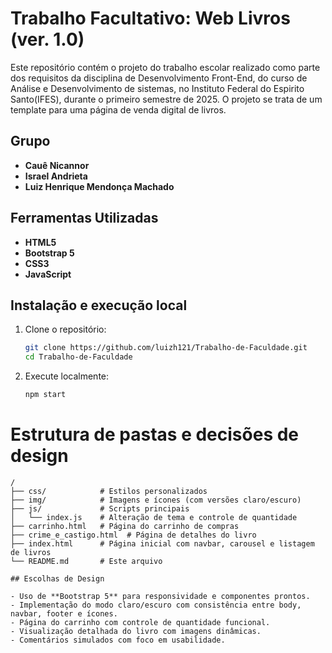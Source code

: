 #  Trabalho Facultativo: Web Livros (ver. 1.0)
Este repositório contém o projeto do trabalho escolar realizado como parte dos requisitos da disciplina de Desenvolvimento Front-End, do curso de Análise e Desenvolvimento de sistemas, no Instituto Federal do Espirito Santo(IFES), durante o primeiro semestre de 2025. O projeto se trata de um template para uma página de venda digital de livros.

##  Grupo

- **Cauê Nicannor**
- **Israel Andrieta**
- **Luiz Henrique Mendonça Machado**


##  Ferramentas Utilizadas

- **HTML5**
- **Bootstrap 5**
- **CSS3**
- **JavaScript**
  

## Instalação e execução local

1. Clone o repositório:
   ```bash
   git clone https://github.com/luizh121/Trabalho-de-Faculdade.git
   cd Trabalho-de-Faculdade
   ```
2. Execute localmente:
   ```bash
   npm start
   ```

# Estrutura de pastas e decisões de design

```
/
├── css/            # Estilos personalizados
├── img/            # Imagens e ícones (com versões claro/escuro)
├── js/             # Scripts principais
│   └── index.js    # Alteração de tema e controle de quantidade
├── carrinho.html   # Página do carrinho de compras
├── crime_e_castigo.html  # Página de detalhes do livro
├── index.html      # Página inicial com navbar, carousel e listagem de livros
└── README.md       # Este arquivo

## Escolhas de Design

- Uso de **Bootstrap 5** para responsividade e componentes prontos.
- Implementação do modo claro/escuro com consistência entre body, navbar, footer e ícones.
- Página do carrinho com controle de quantidade funcional.
- Visualização detalhada do livro com imagens dinâmicas.
- Comentários simulados com foco em usabilidade.
